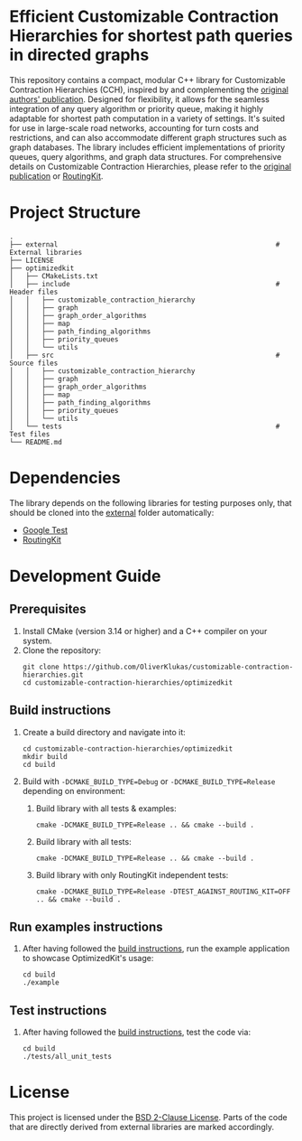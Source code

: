 # Efficient Customizable Contraction Hierarchies for shortest path queries in directed graphs

This repository contains a compact, modular C++ library for Customizable Contraction Hierarchies (CCH), inspired by and complementing the [original authors' publication](https://arxiv.org/abs/1402.0402). Designed for flexibility, it allows for the seamless integration of any query algorithm or priority queue, making it highly adaptable for shortest path computation in a variety of settings. It's suited for use in large-scale road networks, accounting for turn costs and restrictions, and can also accommodate different graph structures such as graph databases. The library includes efficient implementations of priority queues, query algorithms, and graph data structures. For comprehensive details on Customizable Contraction Hierarchies, please refer to the [original publication](https://arxiv.org/abs/1402.0402) or [RoutingKit](https://github.com/RoutingKit/RoutingKit).

# Project Structure
```shell
.
├── external                                                      # External libraries      
├── LICENSE
├── optimizedkit
│   ├── CMakeLists.txt
│   ├── include                                                   # Header files                 
│   │   ├── customizable_contraction_hierarchy        
│   │   ├── graph
│   │   ├── graph_order_algorithms
│   │   ├── map
│   │   ├── path_finding_algorithms
│   │   ├── priority_queues
│   │   └── utils
│   ├── src                                                       # Source files             
│   │   ├── customizable_contraction_hierarchy
│   │   ├── graph
│   │   ├── graph_order_algorithms
│   │   ├── map
│   │   ├── path_finding_algorithms
│   │   ├── priority_queues
│   │   └── utils
│   └── tests                                                     # Test files               
└── README.md
```

# Dependencies
The library depends on the following libraries for testing purposes only, that should be cloned into the [external](./external/) folder automatically:

- [Google Test](https://github.com/google/googletest) 
- [RoutingKit](https://github.com/RoutingKit/RoutingKit)

# Development Guide

## Prerequisites
1. Install CMake (version 3.14 or higher) and a C++ compiler on your system.
2. Clone the repository:
    ```shell
    git clone https://github.com/OliverKlukas/customizable-contraction-hierarchies.git
    cd customizable-contraction-hierarchies/optimizedkit
    ```

## Build instructions
1. Create a build directory and navigate into it:
    ```shell
    cd customizable-contraction-hierarchies/optimizedkit
    mkdir build
    cd build
    ```

2. Build with `-DCMAKE_BUILD_TYPE=Debug` or `-DCMAKE_BUILD_TYPE=Release` depending on environment:
    1. Build library with all tests & examples:
        ```shell
        cmake -DCMAKE_BUILD_TYPE=Release .. && cmake --build .
        ```
    2. Build library with all tests:
        ```shell
        cmake -DCMAKE_BUILD_TYPE=Release .. && cmake --build .
        ```
    3. Build library with only RoutingKit independent tests:
        ```shell
        cmake -DCMAKE_BUILD_TYPE=Release -DTEST_AGAINST_ROUTING_KIT=OFF .. && cmake --build .
        ```

## Run examples instructions
1. After having followed the [build instructions](#build-instructions), run the example application to showcase OptimizedKit's usage:
    ```shell
    cd build
    ./example
    ```

## Test instructions
1. After having followed the [build instructions](#build-instructions), test the code via:
    ```shell
    cd build
    ./tests/all_unit_tests
    ```

# License
This project is licensed under the [BSD 2-Clause License](LICENSE). Parts of the code that are directly derived from external libraries are marked accordingly.
